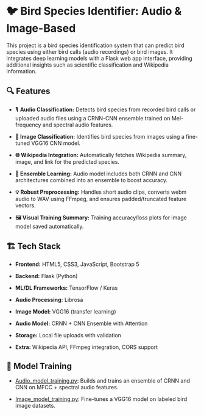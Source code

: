 # 🐦 Bird Species Identifier: Audio & Image-Based
This project is a bird species identification system that can predict bird species using either bird calls (audio recordings) or bird images. It integrates deep learning models with a Flask web app interface, providing additional insights such as scientific classification and Wikipedia information.

## 🔍 Features 

- 🎙️ **Audio Classification:**
Detects bird species from recorded bird calls or uploaded audio files using a CRNN-CNN ensemble trained on Mel-frequency and spectral audio features.

- **📸 Image Classification:**
Identifies bird species from images using a fine-tuned VGG16 CNN model.

+ **🌐 Wikipedia Integration:**
Automatically fetches Wikipedia summary, image, and link for the predicted species.

- **🧠 Ensemble Learning:**
Audio model includes both CRNN and CNN architectures combined into an ensemble to boost accuracy.

- **💡 Robust Preprocessing:**
Handles short audio clips, converts webm audio to WAV using FFmpeg, and ensures padded/truncated feature vectors.

- **🖼️ Visual Training Summary:**
Training accuracy/loss plots for image model saved automatically.

## 🏗️ Tech Stack
- **Frontend:** HTML5, CSS3, JavaScript, Bootstrap 5

- **Backend:** Flask (Python)

- **ML/DL Frameworks:** TensorFlow / Keras

- **Audio Processing:** Librosa

- **Image Model:** VGG16 (transfer learning)

- **Audio Model:** CRNN + CNN Ensemble with Attention

- **Storage:** Local file uploads with validation

- **Extra:** Wikipedia API, FFmpeg integration, CORS support  

## 🧪 Model Training
- [Audio_model_training.py](https://github.com/RohitSJ/Bird-Species-Identifier/blob/main/Audio_model_training.py): Builds and trains an ensemble of CRNN and CNN on MFCC + spectral audio features.

- [Image_model_training.py](https://github.com/RohitSJ/Bird-Species-Identifier/blob/main/Image_model_training.py): Fine-tunes a VGG16 model on labeled bird image datasets.
